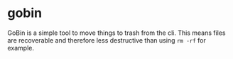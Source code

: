 # gobin

GoBin is a simple tool to move things to trash from the cli. This means files are recoverable and therefore less destructive than using `rm -rf` for example.

